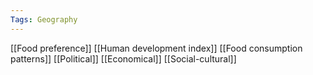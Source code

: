 ```yaml
---
Tags: Geography
---
```


[[Food preference]]
[[Human development index]]
[[Food consumption patterns]]
	[[Political]]
	[[Economical]]
	[[Social-cultural]]
